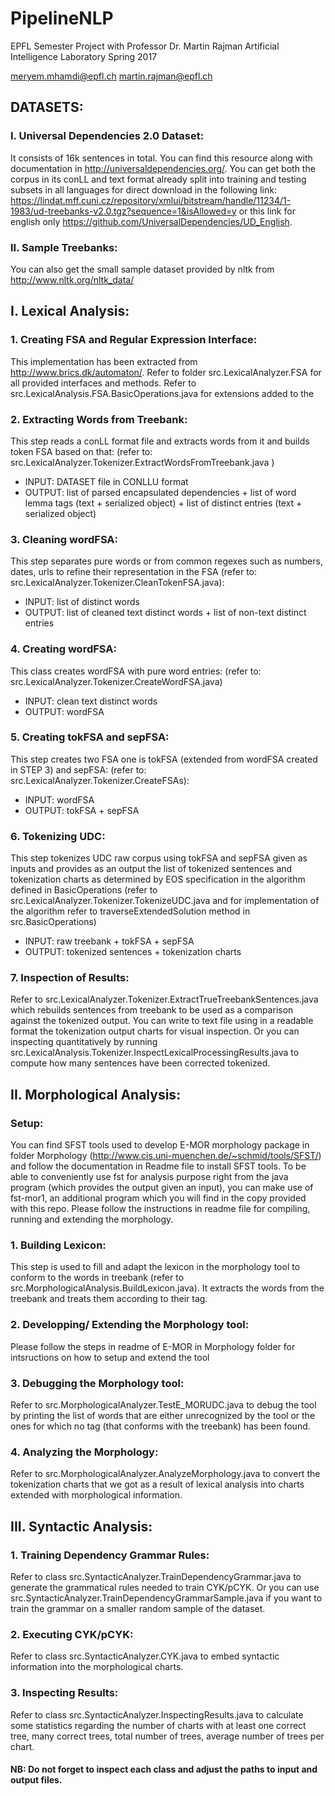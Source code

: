 # PipelineNLP
EPFL Semester Project with Professor Dr. Martin Rajman Artificial Intelligence Laboratory Spring 2017 

meryem.mhamdi@epfl.ch
martin.rajman@epfl.ch

## DATASETS:
### I. Universal Dependencies 2.0 Dataset:
It consists of 16k sentences in total. You can find this resource along with documentation in http://universaldependencies.org/. You can get both the corpus in its conLL and text format already split into training and testing subsets in all languages for direct download in the following link: https://lindat.mff.cuni.cz/repository/xmlui/bitstream/handle/11234/1-1983/ud-treebanks-v2.0.tgz?sequence=1&isAllowed=y or this link for english only https://github.com/UniversalDependencies/UD_English. 

### II. Sample Treebanks:
You can also get the small sample dataset provided by nltk from http://www.nltk.org/nltk_data/
## I. Lexical Analysis: 
### 1. Creating FSA and Regular Expression Interface:
This implementation has been extracted from http://www.brics.dk/automaton/. Refer to folder src.LexicalAnalyzer.FSA for all provided interfaces and methods. Refer to src.LexicalAnalysis.FSA.BasicOperations.java for extensions added to the 
### 2. Extracting Words from Treebank:
This step reads a conLL format file and extracts words from it and builds token FSA based on that: (refer to: src.LexicalAnalyzer.Tokenizer.ExtractWordsFromTreebank.java )
 * INPUT: DATASET file in CONLLU format
 * OUTPUT: list of parsed encapsulated dependencies + list of word lemma tags (text + serialized object)  + list of distinct entries (text + serialized object)

### 3. Cleaning wordFSA: 
This step separates pure words or  from common regexes such as numbers, dates, urls to refine their representation in the FSA (refer to: src.LexicalAnalyzer.Tokenizer.CleanTokenFSA.java):
 * INPUT: list of distinct words
 * OUTPUT: list of cleaned text distinct words + list of non-text distinct entries

### 4. Creating wordFSA:
This class creates wordFSA with pure word entries: (refer to: src.LexicalAnalyzer.Tokenizer.CreateWordFSA.java)
 * INPUT: clean text distinct words
 * OUTPUT: wordFSA
### 5. Creating tokFSA and sepFSA:
This step creates two FSA one is tokFSA (extended from wordFSA created in STEP 3) and sepFSA: (refer to: src.LexicalAnalyzer.Tokenizer.CreateFSAs):
 * INPUT: wordFSA
 * OUTPUT: tokFSA + sepFSA
### 6. Tokenizing UDC:
This step tokenizes UDC raw corpus using tokFSA and sepFSA given as inputs and provides as an output the list of tokenized sentences and tokenization charts as determined by EOS specification in the algorithm defined in BasicOperations (refer to src.LexicalAnalyzer.Tokenizer.TokenizeUDC.java and for implementation of the algorithm refer to traverseExtendedSolution method in src.BasicOperations)
 * INPUT: raw treebank + tokFSA + sepFSA
 * OUTPUT: tokenized sentences + tokenization charts

### 7. Inspection of Results:
Refer to src.LexicalAnalyzer.Tokenizer.ExtractTrueTreebankSentences.java which rebuilds sentences from treebank to be used as a comparison against the tokenized output. You can write to text file using in a readable format the tokenization output charts for visual inspection. Or you can inspecting quantitatively by running src.LexicalAnalysis.Tokenizer.InspectLexicalProcessingResults.java to compute how many sentences have been corrected tokenized.

## II. Morphological Analysis: 
### Setup:
You can find SFST tools used to develop E-MOR morphology package in folder Morphology (http://www.cis.uni-muenchen.de/~schmid/tools/SFST/) and follow the documentation in Readme file to install SFST tools. To be able to conveniently use fst for analysis purpose right from the java program (which provides the output given an input), you can make use of fst-mor1, an additional program which you will find in the copy provided with this repo. Please follow the instructions in readme file for compiling, running and extending the morphology. 

### 1. Building Lexicon: 
This step is used to fill and adapt the lexicon in the morphology tool to conform to the words in treebank (refer to src.MorphologicalAnalysis.BuildLexicon.java). It extracts the words from the treebank and treats them according to their tag.  

### 2. Developping/ Extending the Morphology tool: 
Please follow the steps in readme of E-MOR in Morphology folder for intsructions on how to setup and extend the tool

### 3. Debugging the Morphology tool: 
Refer to src.MorphologicalAnalyzer.TestE_MORUDC.java to debug the tool by printing the list of words that are either unrecognized by the tool or the ones for which no tag (that conforms with the treebank) has been found. 

### 4. Analyzing the Morphology: 
Refer to src.MorphologicalAnalyzer.AnalyzeMorphology.java to convert the tokenization charts that we got as a result of lexical analysis into charts extended with morphological information. 

## III. Syntactic Analysis:
### 1. Training Dependency Grammar Rules: 
Refer to class src.SyntacticAnalyzer.TrainDependencyGrammar.java to generate the grammatical rules needed to train CYK/pCYK. Or you can use src.SyntacticAnalyzer.TrainDependencyGrammarSample.java if you want to train the grammar on a smaller random sample of the dataset. 

### 2. Executing CYK/pCYK: 
Refer to class src.SyntacticAnalyzer.CYK.java to embed syntactic information into the morphological charts.

### 3. Inspecting Results: 
Refer to class src.SyntacticAnalyzer.InspectingResults.java to calculate some statistics regarding the number of charts with at least one correct tree, many correct trees, total number of trees, average number of trees per chart.

#### NB: Do not forget to inspect each class and adjust the paths to input and output files. 
